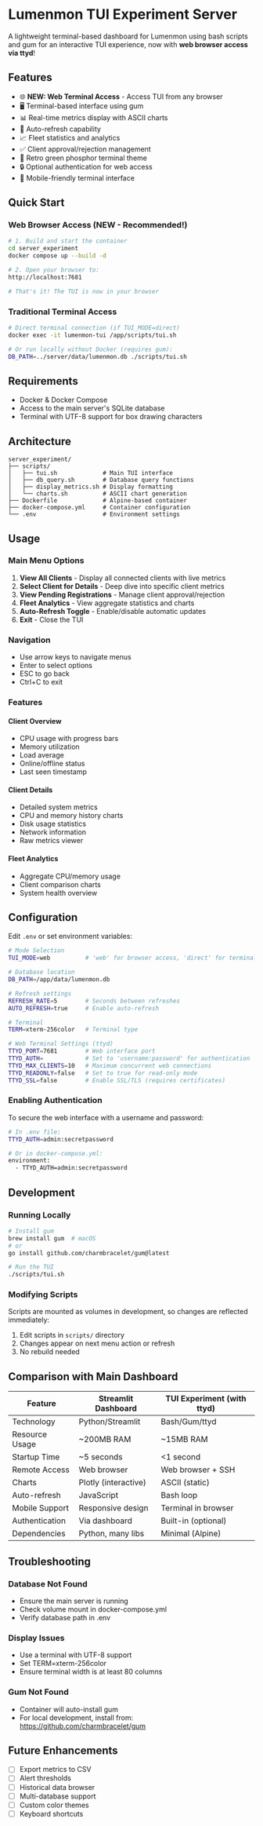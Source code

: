 # Lumenmon TUI Experiment Server

A lightweight terminal-based dashboard for Lumenmon using bash scripts and gum for an interactive TUI experience, now with **web browser access via ttyd**!

## Features

- 🌐 **NEW: Web Terminal Access** - Access TUI from any browser
- 🖥️ Terminal-based interface using gum
- 📊 Real-time metrics display with ASCII charts
- 🔄 Auto-refresh capability
- 📈 Fleet statistics and analytics
- ✅ Client approval/rejection management
- 🎨 Retro green phosphor terminal theme
- 🔒 Optional authentication for web access
- 📱 Mobile-friendly terminal interface

## Quick Start

### Web Browser Access (NEW - Recommended!)

```bash
# 1. Build and start the container
cd server_experiment
docker compose up --build -d

# 2. Open your browser to:
http://localhost:7681

# That's it! The TUI is now in your browser
```

### Traditional Terminal Access

```bash
# Direct terminal connection (if TUI_MODE=direct)
docker exec -it lumenmon-tui /app/scripts/tui.sh

# Or run locally without Docker (requires gum):
DB_PATH=../server/data/lumenmon.db ./scripts/tui.sh
```

## Requirements

- Docker & Docker Compose
- Access to the main server's SQLite database
- Terminal with UTF-8 support for box drawing characters

## Architecture

```
server_experiment/
├── scripts/
│   ├── tui.sh             # Main TUI interface
│   ├── db_query.sh        # Database query functions
│   ├── display_metrics.sh # Display formatting
│   └── charts.sh          # ASCII chart generation
├── Dockerfile             # Alpine-based container
├── docker-compose.yml     # Container configuration
└── .env                   # Environment settings
```

## Usage

### Main Menu Options

1. **View All Clients** - Display all connected clients with live metrics
2. **Select Client for Details** - Deep dive into specific client metrics
3. **View Pending Registrations** - Manage client approval/rejection
4. **Fleet Analytics** - View aggregate statistics and charts
5. **Auto-Refresh Toggle** - Enable/disable automatic updates
6. **Exit** - Close the TUI

### Navigation

- Use arrow keys to navigate menus
- Enter to select options
- ESC to go back
- Ctrl+C to exit

### Features

#### Client Overview
- CPU usage with progress bars
- Memory utilization
- Load average
- Online/offline status
- Last seen timestamp

#### Client Details
- Detailed system metrics
- CPU and memory history charts
- Disk usage statistics
- Network information
- Raw metrics viewer

#### Fleet Analytics
- Aggregate CPU/memory usage
- Client comparison charts
- System health overview

## Configuration

Edit `.env` or set environment variables:

```bash
# Mode Selection
TUI_MODE=web          # 'web' for browser access, 'direct' for terminal only

# Database location
DB_PATH=/app/data/lumenmon.db

# Refresh settings
REFRESH_RATE=5        # Seconds between refreshes
AUTO_REFRESH=true     # Enable auto-refresh

# Terminal
TERM=xterm-256color   # Terminal type

# Web Terminal Settings (ttyd)
TTYD_PORT=7681        # Web interface port
TTYD_AUTH=            # Set to 'username:password' for authentication
TTYD_MAX_CLIENTS=10   # Maximum concurrent web connections
TTYD_READONLY=false   # Set to true for read-only mode
TTYD_SSL=false        # Enable SSL/TLS (requires certificates)
```

### Enabling Authentication

To secure the web interface with a username and password:

```bash
# In .env file:
TTYD_AUTH=admin:secretpassword

# Or in docker-compose.yml:
environment:
  - TTYD_AUTH=admin:secretpassword
```

## Development

### Running Locally

```bash
# Install gum
brew install gum  # macOS
# or
go install github.com/charmbracelet/gum@latest

# Run the TUI
./scripts/tui.sh
```

### Modifying Scripts

Scripts are mounted as volumes in development, so changes are reflected immediately:

1. Edit scripts in `scripts/` directory
2. Changes appear on next menu action or refresh
3. No rebuild needed

## Comparison with Main Dashboard

| Feature | Streamlit Dashboard | TUI Experiment (with ttyd) |
|---------|-------------------|----------------------------|
| Technology | Python/Streamlit | Bash/Gum/ttyd |
| Resource Usage | ~200MB RAM | ~15MB RAM |
| Startup Time | ~5 seconds | <1 second |
| Remote Access | Web browser | Web browser + SSH |
| Charts | Plotly (interactive) | ASCII (static) |
| Auto-refresh | JavaScript | Bash loop |
| Mobile Support | Responsive design | Terminal in browser |
| Authentication | Via dashboard | Built-in (optional) |
| Dependencies | Python, many libs | Minimal (Alpine) |

## Troubleshooting

### Database Not Found
- Ensure the main server is running
- Check volume mount in docker-compose.yml
- Verify database path in .env

### Display Issues
- Use a terminal with UTF-8 support
- Set TERM=xterm-256color
- Ensure terminal width is at least 80 columns

### Gum Not Found
- Container will auto-install gum
- For local development, install from: https://github.com/charmbracelet/gum

## Future Enhancements

- [ ] Export metrics to CSV
- [ ] Alert thresholds
- [ ] Historical data browser
- [ ] Multi-database support
- [ ] Custom color themes
- [ ] Keyboard shortcuts